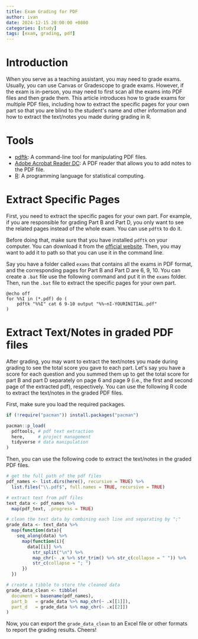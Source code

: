 ```yaml
---
title: Exam Grading for PDF
author: ivan
date: 2024-12-15 20:00:00 +0800
categories: [study]
tags: [exam, grading, pdf]
---
```


# Introduction

When you serve as a teaching assistant, you may need to grade exams. Usually, you can use Canvas or Gradescope to grade exams. However, if the exam is in-person, you may need to first scan all the exams into PDF files and then grade them. This article introduces how to grade exams for multiple PDF files, including how to extract the specific pages for your own part so that you are blind to the student's name and other information and how to extract the text/notes you made during grading in R.

# Tools

- [pdftk](https://www.pdflabs.com/tools/pdftk-the-pdf-toolkit/): A command-line tool for manipulating PDF files.
- [Adobe Acrobat Reader DC](https://get.adobe.com/reader/): A PDF reader that allows you to add notes to the PDF file.
- [R](https://www.r-project.org/): A programming language for statistical computing.


# Extract Specific Pages

First, you need to extract the specific pages for your own part. For example, if you are responsible for grading Part B and Part D, you only want to see the related pages instead of the whole exam. You can use `pdftk` to do it.

Before doing that, make sure that you have installed `pdftk` on your computer. You can download it from the [official website](https://www.pdflabs.com/tools/pdftk-the-pdf-toolkit/). Then, you may want to add it to path so that you can use it in the command line.

Say you have a folder called `exams` that contains all the exams in PDF format, and the corresponding pages for Part B and Part D are 6, 9, 10. You can create a `.bat` file use the following command and put it in the `exams` folder. Then, run the `.bat` file to extract the specific pages for your own part.

```batch
@echo off
for %%I in (*.pdf) do (
    pdftk "%%I" cat 6 9-10 output "%%~nI-YOURINITIAL.pdf"
)
```

# Extract Text/Notes in graded PDF files

After grading, you may want to extract the text/notes you made during grading to see the total score you gave to each part. Let's say you have a score for each question and you summed them up to get the total score for part B and part D separately on page 6 and page 9 (i.e., the first and second page of the extracted pdf), respectively. You can use the following R code to extract the text/notes in the graded PDF files.

First, make sure you load the required packages.

```r
if (!require("pacman")) install.packages("pacman")

pacman::p_load(
  pdftools, # pdf text extraction
  here,     # project management
  tidyverse # data manipulation
)
```

Then, you can use the following code to extract the text/notes in the graded PDF files.

```r
# get the full path of the pdf files
pdf_names <- list.dirs(here(), recursive = TRUE) %>% 
  list.files("\\.pdf$", full.names = TRUE, recursive = TRUE)

# extract text from pdf files
text_data <- pdf_names %>% 
  map(pdf_text, .progress = TRUE)

# clean the text data by combining each line and separating by ";" 
grade_data <- text_data %>% 
  map(function(data){
    seq_along(data) %>% 
      map(function(i){
        data[[i]] %>% 
          str_split("\n") %>%
          map_chr(~ .x %>% str_trim() %>% str_c(collapse = " ")) %>% 
          str_c(collapse = "; ")
      })
  })

# create a tibble to store the cleaned data
grade_data_clean <- tibble(
  document = basename(pdf_names), 
  part_b   = grade_data %>% map_chr(~ .x[[1]]),
  part_d   = grade_data %>% map_chr(~ .x[[2]])
)

```

Now, you can export the `grade_data_clean` to an Excel file or other formats to report the grading results. Cheers!
